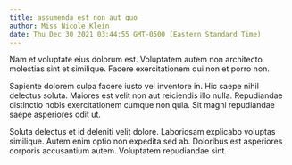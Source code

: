 ```yaml
---
title: assumenda est non aut quo
author: Miss Nicole Klein
date: Thu Dec 30 2021 03:44:55 GMT-0500 (Eastern Standard Time)
---
```

Nam et voluptate eius dolorum est. Voluptatem autem non architecto molestias sint et similique. Facere exercitationem qui non et porro non.

 Sapiente dolorem culpa facere iusto vel inventore in. Hic saepe nihil delectus soluta. Maiores est velit non aut reiciendis illo nulla. Repudiandae distinctio nobis exercitationem cumque non quia. Sit magni repudiandae saepe asperiores odit ut.

 Soluta delectus et id deleniti velit dolore. Laboriosam explicabo voluptas similique. Autem enim optio non expedita sed ab. Doloribus est asperiores corporis accusantium autem. Voluptatem repudiandae sint.